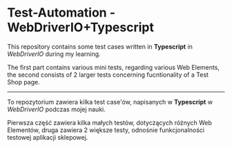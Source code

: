 # Test-Automation - WebDriverIO+Typescript

This repository contains some test cases written in **Typescript** in _WebDriverIO_ during my learning.

The first part contains various mini tests, regarding various Web Elements, the second consists of 2 larger tests concerning fucntionality of a Test Shop page.
________

To repozytorium zawiera kilka test case'ów, napisanych w **Typescript** w _WebDriverIO_ podczas mojej nauki.

Pierwsza część zawiera kilka małych testów, dotyczących różnych Web Elementów, druga zawiera 2 większe testy, odnośnie funkcjonalności testowej aplikacji sklepowej.

